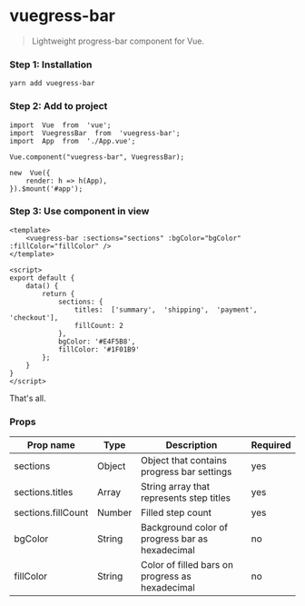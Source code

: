 # vuegress-bar

> Lightweight progress-bar component for Vue.

### Step 1: Installation

    yarn add vuegress-bar

### Step 2: Add to project

    import  Vue  from  'vue';
    import  VuegressBar  from  'vuegress-bar';
    import  App  from  './App.vue';
    
    Vue.component("vuegress-bar", VuegressBar);
    
    new  Vue({
	    render: h => h(App),
    }).$mount('#app');

### Step 3: Use component in view


	<template>
		<vuegress-bar :sections="sections" :bgColor="bgColor" :fillColor="fillColor" />
	</template>

	<script>
	export default {
		data() {
			return {
				sections: {
					titles:  ['summary',  'shipping',  'payment',  'checkout'],
					fillCount: 2
				},
				bgColor: '#E4F5B8',
				fillColor: '#1F01B9'
			};
		}
	}
	</script>

That's all.

### Props

|Prop name| Type  | Description | Required |
|--|--|--|--|
|sections|Object|Object that contains progress bar settings| yes
|sections.titles| Array | String array that represents step titles | yes 
|sections.fillCount| Number | Filled step count | yes
|bgColor| String | Background color of progress bar as hexadecimal | no
|fillColor| String | Color of filled bars on progress as hexadecimal | no
